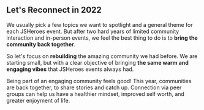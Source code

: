 ## Let's Reconnect in 2022

We usually pick a few topics we want to spotlight and a general theme for each JSHeroes event. But after two hard years of limited community interaction and in-person events, we feel the best thing to do is to <strong>bring the community back together</strong>.

So let's focus on <strong>rebuilding</strong> the amazing community we had before. We are starting small, but with a clear objective of bringing <strong>the same warm and engaging vibes</strong> that JSHeroes events always had.

Being part of an engaging community feels good! This year, communities are back together, to share stories and catch up. Connection via peer groups can help us have a healthier mindset, improved self worth, and greater enjoyment of life.
